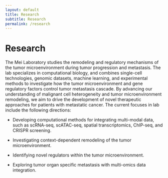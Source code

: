```yaml
---
layout: default
title: Research
subtitle: Research
permalink: /research
---
```

# Research

The Mei Laboratory studies the remodeling and regulatory mechanisms of the tumor microenvironment during tumor progression and metastasis. The lab specializes in computational biology, and combines single-cell technologies, genomic datasets, machine learning, and experimental methods to investigate how the tumor microenvironment and gene regulatory factors control tumor metastasis cascade. By advancing our understanding of malignant cell heterogeneity and tumor microenvironment remodeling, we aim to drive the development of novel therapeutic approaches for patients with metastatic cancer. The current focuses in lab include the following directions:   

- Developing computational methods for integrating multi-modal data, such as scRNA-seq, scATAC-seq, spatial transcriptomics, ChIP-seq, and CRISPR screening.

- Investigating context-dependent remodeling of the tumor microenvironment.
     
- Identifying novel regulators within the tumor microenvironment.
     
- Exploring tumor organ specific metastasis with multi-omics data integration.

     


